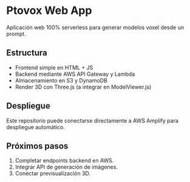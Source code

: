 # Ptovox Web App

Aplicación web 100% serverless para generar modelos voxel desde un prompt.

## Estructura
- Frontend simple en HTML + JS
- Backend mediante AWS API Gateway y Lambda
- Almacenamiento en S3 y DynamoDB
- Render 3D con Three.js (a integrar en ModelViewer.js)

## Despliegue
Este repositorio puede conectarse directamente a AWS Amplify para despliegue automático.

## Próximos pasos
1. Completar endpoints backend en AWS.
2. Integrar API de generación de imágenes.
3. Conectar previsualización 3D.
